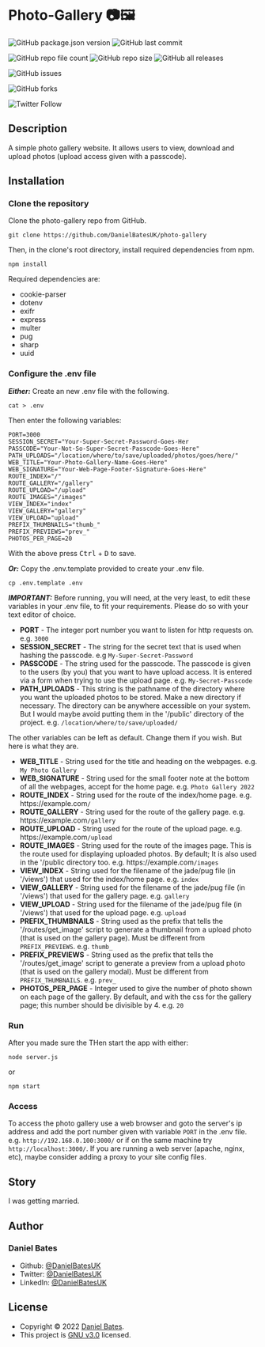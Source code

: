 # **Photo-Gallery :camera::framed_picture:**

![GitHub package.json version](https://img.shields.io/github/package-json/v/DanielBatesUK/photo-gallery) ![GitHub last commit](https://img.shields.io/github/last-commit/DanielBatesUK/photo-gallery)

![GitHub repo file count](https://img.shields.io/github/directory-file-count/DanielBatesUK/photo-gallery) ![GitHub repo size](https://img.shields.io/github/repo-size/DanielBatesUK/photo-gallery) ![GitHub all releases](https://img.shields.io/github/downloads/DanielBatesUK/photo-gallery/total)

![GitHub issues](https://img.shields.io/github/issues-raw/DanielBatesUK/photo-gallery)

![GitHub forks](https://img.shields.io/github/forks/DanielBatesUK/photo-gallery?style=social)

![Twitter Follow](https://img.shields.io/twitter/follow/DanielBatesUK?style=social)

## **Description**

 A simple photo gallery website. It allows users to view, download and upload photos (upload access given with a passcode).

## **Installation**

### **Clone the repository**

Clone the photo-gallery repo from GitHub.

```Shell
git clone https://github.com/DanielBatesUK/photo-gallery
```

Then, in the clone's root directory, install required dependencies from npm.

```Shell
npm install
```

Required dependencies are:

- cookie-parser
- dotenv
- exifr
- express
- multer
- pug
- sharp
- uuid

### **Configure the .env file**

***Either:*** Create an new .env file with the following.

```Shell
cat > .env
```

Then enter the following variables:

```Shell
PORT=3000
SESSION_SECRET="Your-Super-Secret-Password-Goes-Her
PASSCODE="Your-Not-So-Super-Secret-Passcode-Goes-Here"
PATH_UPLOADS="/location/where/to/save/uploaded/photos/goes/here/"
WEB_TITLE="Your-Photo-Gallery-Name-Goes-Here"
WEB_SIGNATURE="Your-Web-Page-Footer-Signature-Goes-Here"
ROUTE_INDEX="/"
ROUTE_GALLERY="/gallery"
ROUTE_UPLOAD="/upload"
ROUTE_IMAGES="/images"
VIEW_INDEX="index"
VIEW_GALLERY="gallery"
VIEW_UPLOAD="upload"
PREFIX_THUMBNAILS="thumb_"
PREFIX_PREVIEWS="prev_"
PHOTOS_PER_PAGE=20
```

 With the above press <kbd>Ctrl</kbd> + <kbd>D</kbd> to save.

***Or:*** Copy the .env.template provided to create your .env file.

```Shell
cp .env.template .env
```

***IMPORTANT:*** Before running, you will need, at the very least, to edit these variables in your .env file, to fit your requirements. Please do so with your text editor of choice.

- **PORT** - The integer port number you want to listen for http requests on. e.g. `3000`
- **SESSION_SECRET** - The string for the secret text that is used when hashing the passcode. e.g `My-Super-Secret-Password`
- **PASSCODE** - The string used for the passcode. The passcode is given to the users (by you) that you want to have upload access. It is entered via a form when trying to use the upload page. e.g. `My-Secret-Passcode`
- **PATH_UPLOADS** - This string is the pathname of the directory where you want the uploaded photos to be stored. Make a new directory if necessary. The directory can be anywhere accessible on your system. But I would maybe avoid putting them in the '/public' directory of the project. e.g. `/location/where/to/save/uploaded/`

The other variables can be left as default. Change them if you wish. But here is what they are.

- **WEB_TITLE** - String used for the title and heading on the webpages. e.g. `My Photo Gallery`
- **WEB_SIGNATURE** - String used for the small footer note at the bottom of all the webpages, accept for the home page. e.g. `Photo Gallery 2022`
- **ROUTE_INDEX** - String used for the route of the index/home page. e.g. https​://example.com`/`
- **ROUTE_GALLERY** - String used for the route of the gallery page. e.g. https​://example.com`/gallery`
- **ROUTE_UPLOAD** - String used for the route of the upload page. e.g. https​://example.com`/upload`
- **ROUTE_IMAGES** - String used for the route of the images page. This is the route used for displaying uploaded photos. By default; It is also used in the '/public directory too. e.g. https​://example.com`/images`
- **VIEW_INDEX** - String used for the filename of the jade/pug file (in '/views') that used for the index/home page. e.g. `index`
- **VIEW_GALLERY** - String used for the filename of the jade/pug file (in '/views') that used for the gallery page. e.g. `gallery`
- **VIEW_UPLOAD** - String used for the filename of the jade/pug file (in '/views') that used for the upload page. e.g. `upload`
- **PREFIX_THUMBNAILS** - String used as the prefix that tells the '/routes/get_image' script to generate a thumbnail from a upload photo (that is used on the gallery page). Must be different from `PREFIX_PREVIEWS`. e.g. `thumb_`
- **PREFIX_PREVIEWS** - String used as the prefix that tells the '/routes/get_image' script to generate a preview from a upload photo (that is used on the gallery modal). Must be different from `PREFIX_THUMBNAILS`. e.g. `prev_`
- **PHOTOS_PER_PAGE** - Integer used to give the number of photo shown on each page of the gallery. By default, and with the css for the gallery page; this number should be divisible by 4. e.g. `20`

### **Run**

After you made sure the THen start the app with either:

```Shell
node server.js
```

or

```Shell
npm start
```

### **Access**

To access the photo gallery use a web browser and goto the server's ip address and add the port number given with variable `PORT` in the .env file. e.g. `http://192.168.0.100:3000/` or if on the same machine try `http://localhost:3000/`. If you are running a web server (apache, nginx, etc), maybe consider adding a proxy to your site config files.

## Story

I was getting married.

## Author

### **Daniel Bates**

- Github: [@DanielBatesUK](https://github.com/DanielBatesUK)
- Twitter: [@DanielBatesUK](https://twitter.com/DanielBatesUK)
- LinkedIn: [@DanielBatesUK](https://linkedin.com/in/DanielBatesUK)

## License

- Copyright © 2022 [Daniel Bates](https://github.com/DanielBatesUK).
- This project is [GNU v3.0](https://github.com/DanielBatesUK/photo-gallery/blob/67efb74092928f88e5ed685ee61020db399a4635/LICENSE.md) licensed.
